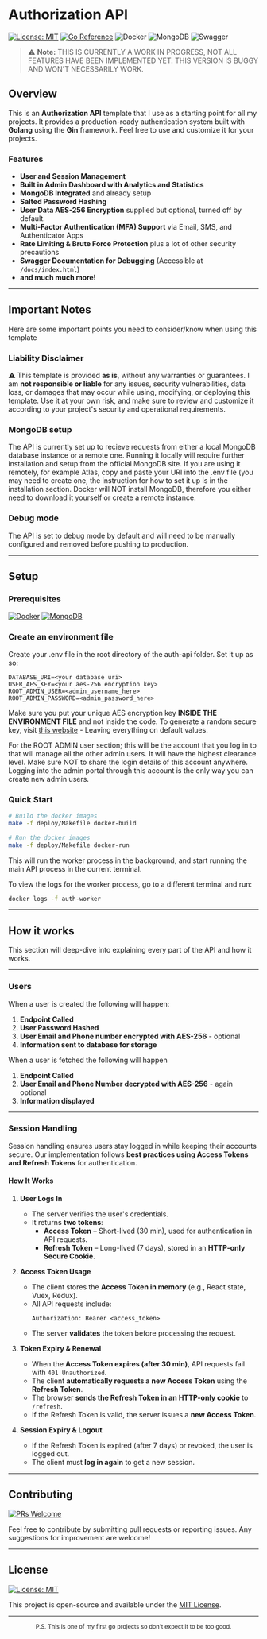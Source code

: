 # Authorization API

[![License: MIT](https://img.shields.io/badge/License-MIT-yellow.svg)](https://opensource.org/licenses/MIT)
[![Go Reference](https://pkg.go.dev/badge/golang.org/x/example.svg)](https://pkg.go.dev/)
![Docker](https://img.shields.io/badge/docker-%230db7ed.svg?style=flat&logo=docker&logoColor=white)
![MongoDB](https://img.shields.io/badge/MongoDB-%234ea94b.svg?style=flat&logo=mongodb&logoColor=white)
![Swagger](https://img.shields.io/badge/-Swagger-%23Clojure?style=flat&logo=swagger&logoColor=white)

> ⚠️ **Note:** THIS IS CURRENTLY A WORK IN PROGRESS, NOT ALL FEATURES HAVE BEEN IMPLEMENTED YET. THIS VERSION IS BUGGY AND WON'T NECESSARILY WORK.

## Overview
This is an **Authorization API** template that I use as a starting point for all my projects. It provides a production-ready authentication system built with **Golang** using the **Gin** framework. Feel free to use and customize it for your projects.

### Features
- **User and Session Management**
- **Built in Admin Dashboard with Analytics and Statistics**
- **MongoDB Integrated** and already setup
- **Salted Password Hashing**
- **User Data AES-256 Encryption** supplied but optional, turned off by default.
- **Multi-Factor Authentication (MFA) Support** via Email, SMS, and Authenticator Apps
- **Rate Limiting & Brute Force Protection** plus a lot of other security precautions
- **Swagger Documentation for Debugging** (Accessible at `/docs/index.html`)
- **and much much more!**

---

## Important Notes
Here are some important points you need to consider/know when using this template

### Liability Disclaimer

⚠️ This template is provided **as is**, without any warranties or guarantees. I am **not responsible or liable** for any issues, security vulnerabilities, data loss, or damages that may occur while using, modifying, or deploying this template. Use it at your own risk, and make sure to review and customize it according to your project's security and operational requirements.

### MongoDB setup
The API is currently set up to recieve requests from either a local MongoDB database instance or a remote one. Running it locally will require further installation and setup from the official MongoDB site. If you are using it remotely, for example Atlas, copy and paste your URI into the .env file (you may need to create one, the instruction for how to set it up is in the installation section. Docker will NOT install MongoDB, therefore you either need to download it yourself or create a remote instance.

### Debug mode
The API is set to debug mode by default and will need to be manually configured and removed before pushing to production.

---

## Setup

### Prerequisites

[![Docker](https://img.shields.io/badge/docker-%230db7ed.svg?style=for-the-badge&logo=docker&logoColor=white)](https://www.docker.com/products/docker-desktop/)
[![MongoDB](https://img.shields.io/badge/MongoDB-%234ea94b.svg?style=for-the-badge&logo=mongodb&logoColor=white)](https://www.mongodb.com/)

### Create an environment file
Create your .env file in the root directory of the auth-api folder.
Set it up as so:

```env
DATABASE_URI=<your database uri>
USER_AES_KEY=<your aes-256 encryption key>
ROOT_ADMIN_USER=<admin_username_here>
ROOT_ADMIN_PASSWORD=<admin_password_here>
```

Make sure you put your unique AES encryption key **INSIDE THE ENVIRONMENT FILE** and not inside the code. To generate a random secure key, visit [this website](https://generate-random.org/encryption-key-generator) - Leaving everything on default values.

For the ROOT ADMIN user section; this will be the account that you log in to that will manage all the other admin users. It will have the highest clearance level. Make sure NOT to share the login details of this account anywhere. Logging into the admin portal through this account is the only way you can create new admin users.

### Quick Start

```sh
# Build the docker images
make -f deploy/Makefile docker-build

# Run the docker images
make -f deploy/Makefile docker-run
```

This will run the worker process in the background, and start running the main API process in the current terminal.

To view the logs for the worker process, go to a different terminal and run:

```sh
docker logs -f auth-worker
```

---

## How it works  
This section will deep-dive into explaining every part of the API and how it works.

---

### Users
When a user is created the following will happen:

1. **Endpoint Called**
2. **User Password Hashed**
3. **User Email and Phone number encrypted with AES-256** - optional
4. **Information sent to database for storage**

When a user is fetched the following will happen

1. **Endpoint Called**
2. **User Email and Phone Number decrypted with AES-256** - again optional
3. **Information displayed** 

---

### Session Handling

Session handling ensures users stay logged in while keeping their accounts secure. Our implementation follows **best practices using Access Tokens and Refresh Tokens** for authentication.  

#### **How It Works**  

1. **User Logs In**  
   - The server verifies the user's credentials.  
   - It returns **two tokens**:  
     - **Access Token** – Short-lived (30 min), used for authentication in API requests.  
     - **Refresh Token** – Long-lived (7 days), stored in an **HTTP-only Secure Cookie**.  

2. **Access Token Usage**  
   - The client stores the **Access Token in memory** (e.g., React state, Vuex, Redux).  
   - All API requests include:  
     ```
     Authorization: Bearer <access_token>
     ```
   - The server **validates** the token before processing the request.  

3. **Token Expiry & Renewal**  
   - When the **Access Token expires (after 30 min)**, API requests fail with `401 Unauthorized`.  
   - The client **automatically requests a new Access Token** using the **Refresh Token**.  
   - The browser **sends the Refresh Token in an HTTP-only cookie** to `/refresh`.  
   - If the Refresh Token is valid, the server issues a **new Access Token**.  

4. **Session Expiry & Logout**  
   - If the Refresh Token is expired (after 7 days) or revoked, the user is logged out.  
   - The client must **log in again** to get a new session.

---

## Contributing

[![PRs Welcome](https://img.shields.io/badge/PRs-welcome-brightgreen.svg?style=flat-square)](http://makeapullrequest.com)

Feel free to contribute by submitting pull requests or reporting issues. Any suggestions for improvement are welcome!

---

## License

[![License: MIT](https://img.shields.io/badge/License-MIT-yellow.svg)](https://opensource.org/licenses/MIT)

This project is open-source and available under the [MIT License](LICENSE).

---

<div align="center">
<sup>P.S. This is one of my first go projects so don't expect it to be too good.</sup>
</div>
